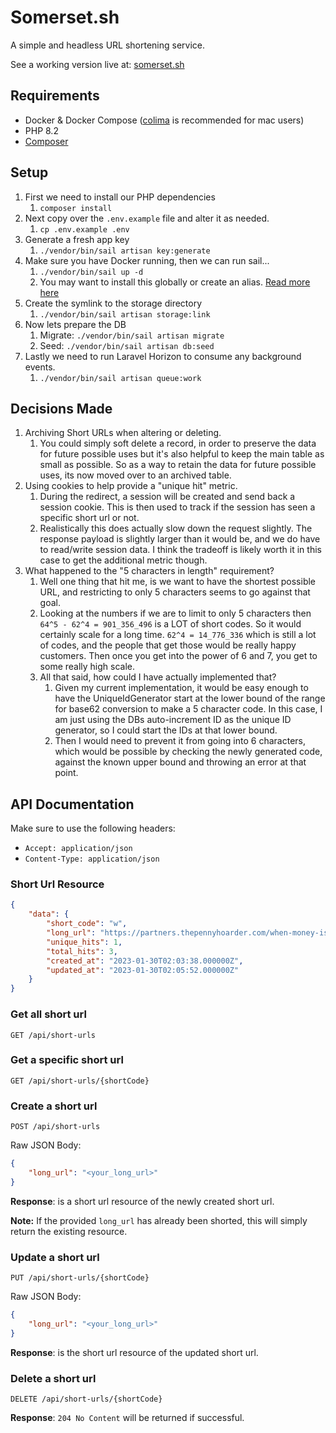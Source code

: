 # Somerset.sh

A simple and headless URL shortening service.

See a working version live at: [somerset.sh](http://somerset.sh)

## Requirements

- Docker & Docker Compose ([colima](https://github.com/abiosoft/colima) is recommended for mac users)
- PHP 8.2
- [Composer](https://getcomposer.org/)

## Setup

1. First we need to install our PHP dependencies
    1. `composer install`
3. Next copy over the `.env.example` file and alter it as needed.
    1. `cp .env.example .env`
4. Generate a fresh app key
    1. `./vendor/bin/sail artisan key:generate`
5. Make sure you have Docker running, then we can run sail...
    1. `./vendor/bin/sail up -d`
    2. You may want to install this globally or create an alias. [Read more here](https://laravel.com/docs/9.x/sail)
6. Create the symlink to the storage directory
    1. `./vendor/bin/sail artisan storage:link`
7. Now lets prepare the DB
    1. Migrate: `./vendor/bin/sail artisan migrate`
    2. Seed: `./vendor/bin/sail artisan db:seed`
9. Lastly we need to run Laravel Horizon to consume any background events.
    1. `./vendor/bin/sail artisan queue:work`

## Decisions Made

1. Archiving Short URLs when altering or deleting.
    1. You could simply soft delete a record, in order to preserve the data for future possible uses
        but it's also helpful to keep the main table as small as possible. So as a way to retain the
        data for future possible uses, its now moved over to an archived table.
2. Using cookies to help provide a "unique hit" metric.
    1. During the redirect, a session will be created and send back a session cookie. This is then
        used to track if the session has seen a specific short url or not.
    2. Realistically this does actually slow down the request slightly. The response payload is slightly
        larger than it would be, and we do have to read/write session data. I think the tradeoff is
        likely worth it in this case to get the additional metric though.
3. What happened to the "5 characters in length" requirement?
    1. Well one thing that hit me, is we want to have the shortest possible URL, and restricting to only 5 characters
        seems to go against that goal.
    2. Looking at the numbers if we are to limit to only 5 characters then `64^5 - 62^4 = 901_356_496` is a LOT of short codes.
        So it would certainly scale for a long time. `62^4 = 14_776_336` which is still a lot of codes, and the people that get those
        would be really happy customers. Then once you get into the power of 6 and 7, you get to some really high scale.
    3. All that said, how could I have actually implemented that?
        1. Given my current implementation, it would be easy enough to have the UniqueIdGenerator start at the lower
            bound of the range for base62 conversion to make a 5 character code. In this case, I am just using
            the DBs auto-increment ID as the unique ID generator, so I could start the IDs at that lower bound.
        2. Then I would need to prevent it from going into 6 characters, which would be possible by checking the newly
            generated code, against the known upper bound and throwing an error at that point.

## API Documentation

Make sure to use the following headers:
- `Accept: application/json`
- `Content-Type: application/json`

### Short Url Resource
```json
{
    "data": {
        "short_code": "w",
        "long_url": "https://partners.thepennyhoarder.com/when-money-is-tight-desktop/?aff_id=342&utm_source=firefox&utm_medium=paidnative&aff_sub3=when-money-is-tight",
        "unique_hits": 1,
        "total_hits": 3,
        "created_at": "2023-01-30T02:03:38.000000Z",
        "updated_at": "2023-01-30T02:05:52.000000Z"
    }
}
```

### Get all short url

`GET /api/short-urls`

### Get a specific short url

`GET /api/short-urls/{shortCode}`

### Create a short url

`POST /api/short-urls`

Raw JSON Body:
```json
{
    "long_url": "<your_long_url>"
}
```

**Response**: is a short url resource of the newly created short url.

**Note:** If the provided `long_url` has already been shorted, this will simply return
the existing resource.

### Update a short url

`PUT /api/short-urls/{shortCode}`

Raw JSON Body:
```json
{
    "long_url": "<your_long_url>"
}
```

**Response**: is the short url resource of the updated short url.

### Delete a short url

`DELETE /api/short-urls/{shortCode}`

**Response**: `204 No Content` will be returned if successful.
